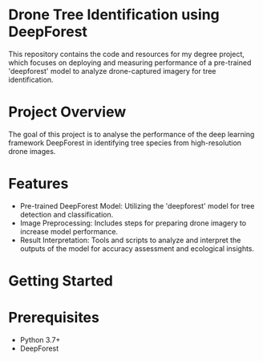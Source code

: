 # Drone Tree Identification using DeepForest

This repository contains the code and resources for my degree project, which focuses on deploying and measuring performance of a pre-trained 'deepforest' model to analyze drone-captured imagery for tree identification.

# Project Overview

The goal of this project is to analyse the performance of the deep learning framework DeepForest in identifying tree species from high-resolution drone images.

# Features

- Pre-trained DeepForest Model: Utilizing the 'deepforest' model for tree detection and classification.
- Image Preprocessing: Includes steps for preparing drone imagery to increase model performance.
- Result Interpretation: Tools and scripts to analyze and interpret the outputs of the model for accuracy assessment and ecological insights.
# Getting Started

# Prerequisites
- Python 3.7+
- DeepForest

